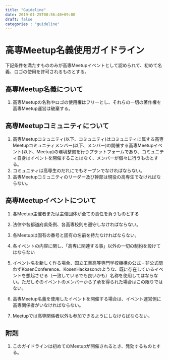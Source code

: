 ```yaml
---
title: "Guideline"
date: 2019-01-25T00:56:40+09:00
draft: false
categories : "guideline"
---
```


# 高専Meetup名義使用ガイドライン

下記条件を満たすもののみが高専Meetupイベントとして認められて、初めて名義、ロゴの使用を許可されるものとする。

## 高専Meetup名義について

1. 高専Meetupの名称やロゴの使用権はフリーとし、それらの一切の著作権を高専Meetup運営は破棄する。

## 高専Meetupコミュニティについて

1. 高専Meetupコミュニティ(以下、コミュニティ)はコミュニティに属する高専Meetupコミュニティメンバー(以下、メンバー)の開催する高専Meetupイベント(以下、Meetup)の環境整備を行うプラットフォームであり、コミュニティ自身はイベントを開催することはなく、メンバーが個々に行うものとする。
1. コミュニティは高専生のだれにでもオープンでなければならない。
1. 高専Meetupコミュニティのリーダー及び幹部は現役の高専生でなければならない。

## 高専Meetupイベントについて

1. 各Meetup主催者または主催団体が全ての責任を負うものとする

1. 法律や各都道府県条例、各高専校則を遵守しなければならない。

1. 各Meetupは固有の番号と固有の名前を持たなければならない。

1. 各イベントの内容に関し、「高専に関連する事」以外の一切の制約を設けてはならない

1. イベント名を新しく作る場合、国立工業高等専門学校機構の公式・非公式問わずKosenConference、KosenHackasonのような、既に存在しているイベントを想起させる（一致しているでも良いかも）名称を使用してはならない。ただしそのイベントのメンバーから了承を得られた場合はこの限りではない。

1. 高専Meetup名義を使用したイベントを開催する場合は、イベント運営側に高専関係者がいなければならない。

1. Meetupでは高専関係者以外も参加できるようにしなけらばならない。

## 附則

1. このガイドラインは初めてのMeetupが開催されるとき、発効するものとする。
